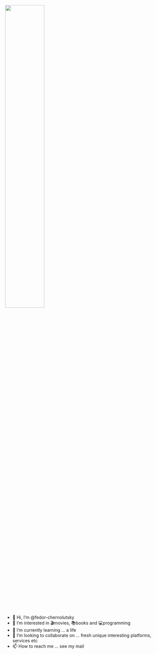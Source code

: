 <!-- Оформление профиля -->

<img src="https://premieracademyofdance.com/wp-content/uploads/2015/06/home-theater-decorating-movie-theater-border.jpg" width="50%">

- 👋 Hi, I’m @fedor-chernolutsky <br>
- 👀 I’m interested in 🎬movies, 📚books and 💻programming <br>
- 🌱 I’m currently learning ... a life <br>
- 💞️ I’m looking to collaborate on ... fresh unique interesting platforms, services etc <br>
- 📫 How to reach me ... see my mail
